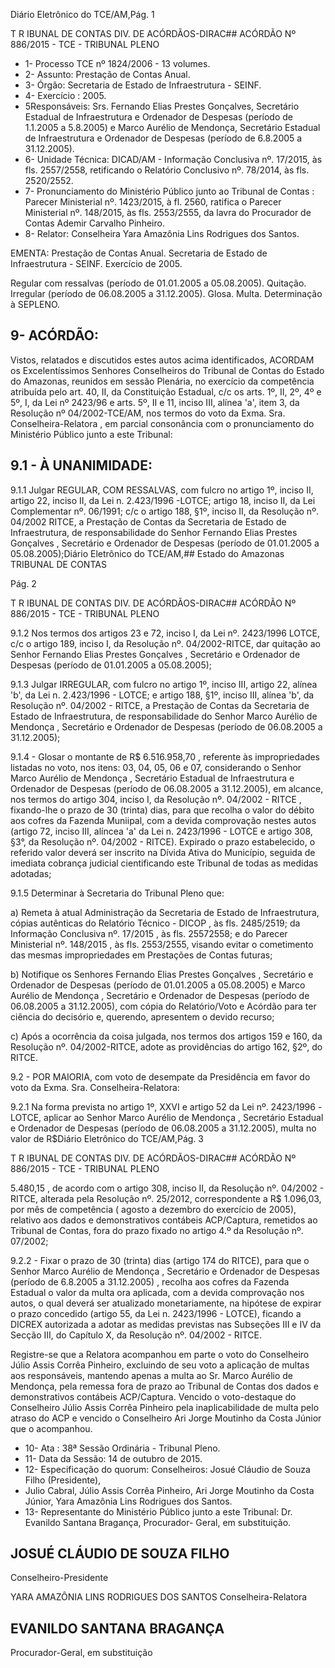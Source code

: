 Diário Eletrônico do TCE/AM,Pág. 1

T R IBUNAL DE CONTAS DIV. DE ACÓRDÃOS-DIRAC## ACÓRDÃO Nº 886/2015 - TCE - TRIBUNAL PLENO

- 1- Processo TCE nº 1824/2006 - 13 volumes.
- 2- Assunto: Prestação de Contas Anual.
- 3- Órgão: Secretaria de Estado de Infraestrutura - SEINF.
- 4- Exercício : 2005.
- 5Responsáveis: Srs. Fernando  Elias  Prestes Gonçalves,  Secretário Estadual de Infraestrutura e Ordenador de Despesas (período de 1.1.2005 a 5.8.2005) e  Marco Aurélio de Mendonça, Secretário Estadual de Infraestrutura e Ordenador de Despesas (período de 6.8.2005 a 31.12.2005).
- 6- Unidade Técnica: DICAD/AM - Informação Conclusiva nº. 17/2015, às fls. 2557/2558, retificando o Relatório Conclusivo nº. 78/2014, às fls. 2520/2552.
- 7-  Pronunciamento  do  Ministério  Público  junto  ao  Tribunal  de  Contas : Parecer Ministerial  nº.  1423/2015,  à  fl.  2560,  ratifica  o  Parecer  Ministerial  nº.  148/2015,  às  fls. 2553/2555, da lavra do Procurador de Contas Ademir Carvalho Pinheiro.
- 8- Relator: Conselheira Yara Amazônia Lins Rodrigues dos Santos.

EMENTA: Prestação de Contas Anual. Secretaria de Estado de Infraestrutura - SEINF. Exercício de 2005.

Regular com ressalvas (período de 01.01.2005 a 05.08.2005). Quitação. Irregular (período de 06.08.2005 a 31.12.2005). Glosa. Multa. Determinação à SEPLENO.

## 9- ACÓRDÃO:

Vistos, relatados e discutidos estes autos acima identificados, ACORDAM os Excelentíssimos  Senhores  Conselheiros do Tribunal de Contas do Estado do Amazonas, reunidos em sessão Plenária, no exercício da competência atribuída pelo  art. 40, II, da Constituição Estadual, c/c os arts. 1º, II, 2º, 4º e 5º, I, da Lei nº 2423/96 e arts. 5º, II  e  11,  inciso  III,  alínea  'a',  item  3,  da  Resolução  nº  04/2002-TCE/AM, nos termos do voto da Exma. Sra. Conselheira-Relatora , em parcial consonância com o pronunciamento do Ministério Público junto a este Tribunal:

## 9.1 - À UNANIMIDADE:

9.1.1 Julgar REGULAR, COM RESSALVAS, com fulcro no artigo 1º, inciso II, artigo  22,  inciso  II, da  Lei  n.  2.423/1996 -LOTCE;  artigo  18,  inciso  II,  da  Lei Complementar  nº.  06/1991;  c/c  o  artigo  188,  §1º,  inciso  II,  da  Resolução  nº.  04/2002  RITCE, a Prestação de Contas da Secretaria de Estado de Infraestrutura, de responsabilidade do Senhor Fernando Elias Prestes Gonçalves , Secretário e Ordenador de Despesas (período de 01.01.2005 a 05.08.2005);Diário Eletrônico do TCE/AM,## Estado do Amazonas TRIBUNAL DE CONTAS

Pág. 2

T R IBUNAL DE CONTAS DIV. DE ACÓRDÃOS-DIRAC## ACÓRDÃO Nº 886/2015 - TCE - TRIBUNAL PLENO

9.1.2  Nos  termos  dos  artigos  23  e  72,  inciso  I,  da  Lei  nº.  2423/1996  LOTCE,  c/c  o  artigo  189,  inciso  I,  da  Resolução  nº.  04/2002-RITCE,  dar  quitação  ao Senhor Fernando  Elias  Prestes  Gonçalves , Secretário  e  Ordenador  de  Despesas (período de 01.01.2005 a 05.08.2005);

9.1.3  Julgar IRREGULAR, com  fulcro  no  artigo  1º,  inciso  III,  artigo  22, alínea  'b',  da  Lei  n.  2.423/1996  -  LOTCE;  e  artigo  188,  §1º,  inciso  III,  alínea  'b',  da Resolução  nº.  04/2002  -  RITCE,  a  Prestação  de  Contas  da  Secretaria  de  Estado  de Infraestrutura, de responsabilidade do Senhor Marco Aurélio de Mendonça , Secretário e Ordenador de Despesas (período de 06.08.2005 a 31.12.2005);

9.1.4 - Glosar o montante de R$ 6.516.958,70 , referente às impropriedades listadas no voto, nos itens:  03, 04, 05, 06 e 07, considerando o Senhor Marco Aurélio de Mendonça ,  Secretário Estadual de Infraestrutura e Ordenador de Despesas (período  de 06.08.2005 a 31.12.2005), em alcance, nos termos do artigo 304, inciso I, da Resolução nº.  04/2002 - RITCE , fixando-lhe o prazo de 30 (trinta)  dias,  para  que  recolha o valor do débito aos cofres da Fazenda Muniipal, com a devida comprovação nestes autos (artigo 72, inciso III, alíncea 'a' da Lei n. 2423/1996 - LOTCE e artigo 308, §3°, da Resolução nº. 04/2002 - RITCE). Expirado o prazo estabelecido, o referido valor deverá ser inscrito na Dívida Ativa do Município, seguida de imediata cobrança judicial cientificando este Tribunal de todas as medidas adotadas;

9.1.5 Determinar à Secretaria do Tribunal Pleno que:

a) Remeta à atual Administração da Secretaria de Estado de Infraestrutura, cópias  autênticas  do Relatório  Técnico  -  DICOP ,  às  fls.  2485/2519;  da Informação Conclusiva nº. 17/2015 , às fls. 25572558; e do Parecer Ministerial nº. 148/2015 , às fls. 2553/2555, visando evitar o cometimento das mesmas impropriedades em Prestações de Contas futuras;

b) Notifique os Senhores Fernando Elias Prestes Gonçalves , Secretário e Ordenador  de  Despesas  (período  de  01.01.2005  a  05.08.2005)  e Marco  Aurélio  de Mendonça ,  Secretário e Ordenador de Despesas (período de 06.08.2005 a 31.12.2005), com  cópia  do  Relatório/Voto  e  Acórdão  para  ter  ciência  do  decisório  e,  querendo, apresentem o devido recurso;

c) Após a ocorrência da coisa julgada, nos termos dos artigos 159 e 160, da Resolução nº. 04/2002-RITCE, adote as providências do artigo 162, §2º, do RITCE.

9.2 - POR MAIORIA, com voto de desempate da Presidência em favor do voto da Exma. Sra. Conselheira-Relatora:

9.2.1 Na forma prevista no artigo 1º, XXVI e artigo 52 da Lei nº. 2423/1996 -LOTCE,  aplicar  ao  Senhor Marco  Aurélio  de  Mendonça , Secretário  Estadual  e Ordenador  de  Despesas  (período  de  06.08.2005  a  31.12.2005),  multa  no  valor  de R$Diário Eletrônico do TCE/AM,Pág. 3

T R IBUNAL DE CONTAS DIV. DE ACÓRDÃOS-DIRAC## ACÓRDÃO Nº 886/2015 - TCE - TRIBUNAL PLENO

5.480,15 ,  de  acordo  com  o  artigo  308,  inciso  II,  da  Resolução  nº.  04/2002  -  RITCE, alterada pela Resolução  nº. 25/2012, correspondente  a  R$  1.096,03,  por  mês  de competência ( agosto a dezembro do exercício de 2005), relativo aos dados e demonstrativos contábeis ACP/Captura, remetidos ao Tribunal de Contas, fora do prazo fixado no artigo 4.º da Resolução nº. 07/2002;

9.2.2 - Fixar o  prazo de 30 (trinta)  dias  (artigo  174  do  RITCE), para que o Senhor Marco Aurélio de Mendonça ,  Secretário e Ordenador de Despesas (período de 6.8.2005  a  31.12.2005) , recolha  aos  cofres  da  Fazenda  Estadual  o  valor  da  multa  ora aplicada, com a devida comprovação nos autos, o qual deverá ser atualizado monetariamente, na hipótese de expirar o prazo concedido (artigo 55, da Lei n. 2423/1996 - LOTCE), ficando a DICREX autorizada a adotar as medidas previstas nas Subseções III e IV da Secção III, do Capítulo X, da Resolução nº. 04/2002 - RITCE.

Registre-se que a Relatora acompanhou em parte o voto do Conselheiro Júlio Assis Corrêa  Pinheiro,  excluindo  de  seu  voto  a  aplicação  de  multas  aos  responsáveis, mantendo apenas a multa ao Sr. Marco Aurélio de Mendonça, pela remessa fora de prazo ao Tribunal de Contas dos dados e demonstrativos contábeis ACP/Captura. Vencido o voto-destaque do Conselheiro Júlio Assis Corrêa Pinheiro pela inaplicabilidade  de  multa  pelo  atraso  do  ACP  e  vencido  o  Conselheiro  Ari  Jorge Moutinho da Costa Júnior que o acompanhou.

- 10- Ata : 38ª Sessão Ordinária - Tribunal Pleno.
- 11- Data da Sessão: 14 de outubro de 2015.
- 12- Especificação do quorum: Conselheiros: Josué Cláudio de Souza Filho (Presidente),
- Julio  Cabral,  Júlio  Assis  Corrêa  Pinheiro,  Ari  Jorge  Moutinho  da  Costa  Júnior,  Yara Amazônia Lins Rodrigues dos Santos.
- 13- Representante do Ministério Público junto a este Tribunal: Dr. Evanildo Santana Bragança, Procurador- Geral, em substituição.

## JOSUÉ CLÁUDIO DE SOUZA FILHO

Conselheiro-Presidente

YARA AMAZÔNIA LINS RODRIGUES DOS SANTOS Conselheira-Relatora

## EVANILDO SANTANA BRAGANÇA

Procurador-Geral, em substituição